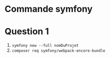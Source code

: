 Commande symfony
================
# Question 1
1. `symfony new --full nomDuProjet`
2. `composer req symfony/webpack-encore-bundle`